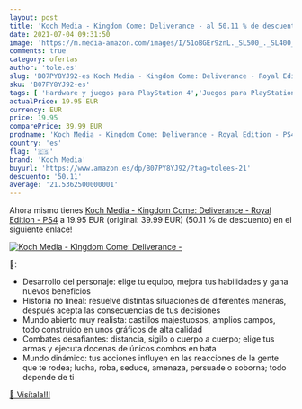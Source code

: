 ```yaml
---
layout: post
title: 'Koch Media - Kingdom Come: Deliverance - al 50.11 % de descuento'
date: 2021-07-04 09:31:50
image: 'https://m.media-amazon.com/images/I/51oBGEr9znL._SL500_._SL400_.jpg'
comments: true
category: ofertas
author: 'tole.es'
slug: 'B07PY8YJ92-es Koch Media - Kingdom Come: Deliverance - Royal Edition - PS4'
sku: 'B07PY8YJ92-es'
tags: [ 'Hardware y juegos para PlayStation 4','Juegos para PlayStation 4','Videojuegos','koch media','ps4', ]
actualPrice: 19.95 EUR
currency: EUR
price: 19.95
comparePrice: 39.99 EUR
prodname: 'Koch Media - Kingdom Come: Deliverance - Royal Edition - PS4'
country: 'es'
flag: '🇪🇸'
brand: 'Koch Media'
buyurl: 'https://www.amazon.es/dp/B07PY8YJ92/?tag=tolees-21'
descuento: '50.11'
average: '21.5362500000001'
---
```


Ahora mismo tienes [Koch Media - Kingdom Come: Deliverance - Royal Edition - PS4](https://www.amazon.es/dp/B07PY8YJ92/?tag=tolees-21) a 19.95 EUR (original: 39.99 EUR) (50.11 %  de descuento) en el siguiente enlace!

[![Koch Media - Kingdom Come: Deliverance -](https://m.media-amazon.com/images/I/51oBGEr9znL._SL500_._SL400_.jpg)](https://www.amazon.es/dp/B07PY8YJ92/?tag=tolees-21)

🔎:

- Desarrollo del personaje: elige tu equipo, mejora tus habilidades y gana nuevos beneficios
- Historia no lineal: resuelve distintas situaciones de diferentes maneras, después acepta las consecuencias de tus decisiones
- Mundo abierto muy realista: castillos majestuosos, amplios campos, todo construido en unos gráficos de alta calidad
- Combates desafiantes: distancia, sigilo o cuerpo a cuerpo; elige tus armas y ejecuta docenas de únicos combos en bata
- Mundo dinámico: tus acciones influyen en las reacciones de la gente que te rodea; lucha, roba, seduce, amenaza, persuade o soborna; todo depende de ti

[🛒 Visítala!!!](https://www.amazon.es/dp/B07PY8YJ92/?tag=tolees-21)
